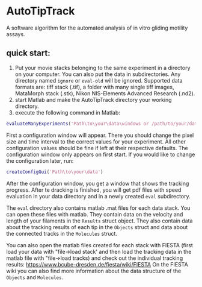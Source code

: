 # AutoTipTrack
A software algorithm for the automated analysis of in vitro gliding motility assays.

## quick start:

1. Put your movie stacks belonging to the same experiment in a directory on your computer. You can also put the data in subdirectories. Any directory named `ignore` or `eval-old` will be ignored. Supported data formats are: tiff stack (.tif), a folder with many single tiff images, MataMorph stack (.stk), Nikon NIS-Elements Advanced Research (.nd2).
1. start Matlab and make the AutoTipTrack directory your working directory.
1. execute the following command in Matlab:
```Matlab
evaluateManyExperiments('Path\to\your\data\windows or /path/to/your/data/mac/unix')
```

First a configuration window will appear. There you should change the pixel size and time interval to the correct values for your experiment. All other configuration values should be fine if left at their respective defaults. The configuration window only appears on first start. If you would like to change the configuration later, run:
```Matlab
createConfigGui('Path\to\your\data')
```
After the configuration window, you get a window that shows the tracking progress.
After te dracking is finished, you will get pdf files with speed evaluation in your data directory and in a newly created `eval` subdirectory.

The `eval` directory also contains matlab .mat files for each data stack. You can open these files with matlab. They contain data on the velocity and length of your filaments in the `Results` struct object. They also contain data about the tracking results of each tip in the `Objects` struct and data about the connected tracks in the `Molecules` struct.

You can also open the matlab files created for each stack with FIESTA (first load your data with "file->load stack' and then load the tracking data in the matlab file with "file->load tracks) and check out the individual tracking results: https://www.bcube-dresden.de/fiesta/wiki/FIESTA
On the FIESTA wiki you can also find more information about the data structure of the `Objects` and `Molecules`.